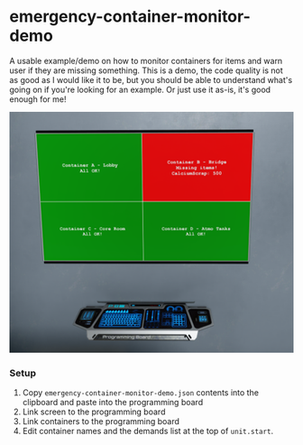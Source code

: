 # emergency-container-monitor-demo

A usable example/demo on how to monitor containers for items and warn user if they are missing something.
This is a demo, the code quality is not as good as I would like it to be, but you should be able to understand what's going on if you're looking for an example. Or just use it as-is, it's good enough for me!

![](emergency-container-monitor-demo.png)

### Setup
1. Copy `emergency-container-monitor-demo.json` contents into the clipboard and paste into the programming board
2. Link screen to the programming board
3. Link containers to the programming board
4. Edit container names and the demands list at the top of `unit.start`. 